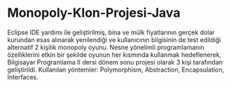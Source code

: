# Monopoly-Klon-Projesi-Java
Eclipse IDE yardımı ile geliştirilmiş, bina ve mülk fiyatlarının gerçek dolar kurundan esas alınarak yenilendiği ve kullanıcının bilgisinin de test edildiği alternatif 2 kişilik monopoly oyunu.
Nesne yönelimli programlamanın özelliklerini etkin bir şekilde  oyunun her kısmında kullanmak hedeflenerek, Bilgisayar Programlama II dersi dönem sonu projesi olarak 3 kişi tarafından geliştirildi. 
Kullanılan yöntemler: Polymorphism, Abstraction, Encapsulation, Interfaces. 

